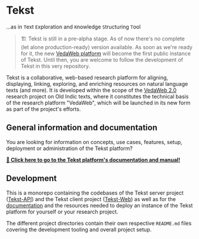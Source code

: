 <!-- <img width="72" height="72" align="right" style="position: absolute;  top: 0; right: 0; padding: 12px;" src="assets/logo.png" alt="Tekst logo"/> -->

# Tekst <!-- omit in toc -->

...as in `T`ext `E`xploration and `K`nowledge `S`tructuring `T`ool

> 🏗 Tekst is still in a pre-alpha stage. As of now there's no complete (let alone production-ready) version available.
> As soon as we're ready for it, the new [VedaWeb platform](https://vedaweb.uni-koeln.de/rigveda) will become the first public instance of Tekst. Until then, you are welcome to follow the development of Tekst in this very repository.

Tekst is a collaborative, web-based research platform for aligning, displaying, linking, exploring, and enriching resources on natural language texts (and more). It is developed within the scope of the [VedaWeb 2.0](https://vedaweb.uni-koeln.de/) research project on Old Indic texts, where it constitutes the technical basis of the research platform "VedaWeb", which will be launched in its new form as part of the project's efforts.


## General information and documentation

You are looking for information on concepts, use cases, features, setup, deployment or administration of the  Tekst platform?

**[📑 Click here to go to the Tekst platform's documentation and manual!](https://vedawebproject.github.io/Tekst)**


## Development

This is a monorepo containing the codebases of the Tekst server project ([Tekst-API](Tekst-API)) and the Tekst client project ([Tekst-Web](Tekst-Web)) as well as for the [documentation](https://vedawebproject.github.io/Tekst) and the resources needed to deploy an instance of the Tekst platform for yourself or your research project.

The different project directories contain their own respective `README.md` files covering the development tooling and overall project setup.
